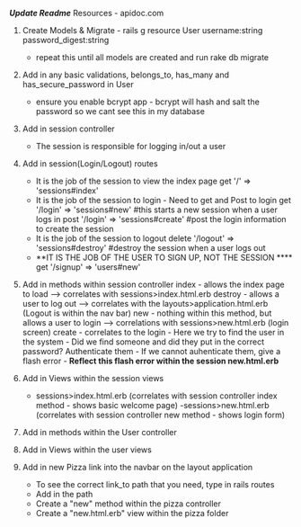 ***Update Readme***
Resources - apidoc.com
1. Create Models & Migrate - rails g resource User username:string password_digest:string 
    - repeat this until all models are created and run rake db migrate
2. Add in any basic validations, belongs_to, has_many and has_secure_password in User 
    - ensure you enable bcrypt app - bcrypt will hash and salt the password so we cant see this in my database
3. Add in session controller 
    - The session is responsible for logging in/out a user
4. Add in session(Login/Logout) routes 
    - It is the job of the session to view the index page
         get '/' => 'sessions#index'
    - It is the job of the session to login - Need to get and Post to login
        get '/login' => 'sessions#new' #this starts a new session when a user logs in 
        post '/login' => 'sessions#create' #post the login information to create the session
    - It is the job of the session to logout 
        delete '/logout' => 'sessions#destroy' #destroy the session when a user logs out
    -  **IT IS THE JOB OF THE USER TO SIGN UP, NOT THE SESSION ****
        get '/signup' => 'users#new'
5. Add in methods within session controller
    index - allows the index page to load --> correlates with sessions>index.html.erb
    destroy - allows a user to log out --> correlates with the layouts>application.html.erb (Logout is within the nav bar)
    new - nothing within this method, but allows a user to login --> correlations with sessions>new.html.erb (login screen)
    create - correlates to the login
        - Here we try to find the user in the system
        - Did we find someone and did they put in the correct password? Authenticate them
        - If we cannot auhenticate them, give a flash error - **Reflect this flash error within the session new.html.erb** 
6. Add in Views within the session views
    - sessions>index.html.erb (correlates with session controller index method - shows basic welcome page)
    -sessions>new.html.erb (correlates with session controller new method - shows login form)

7. Add in methods within the User controller

8. Add in Views within the user views

9. Add in new Pizza link into the navbar on the layout application  
    - To see the correct link_to path that you need, type in rails routes
    - Add in the path 
    - Create a "new" method within the pizza controller
    - Create a "new.html.erb" view within the pizza folder